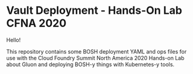 Vault Deployment - Hands-On Lab CFNA 2020
=========================================

Hello!

This repository contains some BOSH deployment YAML and ops files
for use with the Cloud Foundry Summit North America 2020 Hands-on
Lab about Gluon and deploying BOSH-y things with Kubernetes-y
tools.
